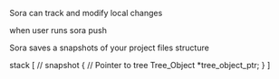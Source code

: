 
Sora can track and modify local changes


when user runs sora push

Sora saves a snapshots of your project files structure

stack 
[
    // snapshot
    {
        // Pointer to tree
        Tree_Object *tree_object_ptr;
    }
]
